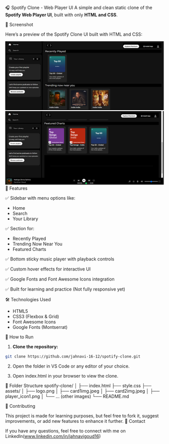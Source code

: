 🎧 Spotify Clone - Web Player UI
A simple and clean static clone of the **Spotify Web Player UI**, built with only **HTML and CSS**. 

📸 Screenshot

Here’s a preview of the Spotify Clone UI built with HTML and CSS:

![Spotify Clone Screenshot](./screenshot1.png.png)
![Spotify Clone Screenshot](./screenshot2.png.png)
🌟 Features

✅ Sidebar with menu options like:
- Home
- Search
- Your Library

✅ Section for:
- Recently Played
- Trending Now Near You
- Featured Charts

✅ Bottom sticky music player with playback controls

✅ Custom hover effects for interactive UI

✅ Google Fonts and Font Awesome Icons integration

✅ Built for learning and practice (Not fully responsive yet)

🛠️ Technologies Used

- HTML5  
- CSS3 (Flexbox & Grid)  
- Font Awesome Icons  
- Google Fonts (Montserrat)

🚀 How to Run

1. **Clone the repository:**
```bash
git clone https://github.com/jahnavi-16-12/spotify-clone.git
```
2. Open the folder in VS Code or any editor of your choice.

3. Open index.html in your browser to view the clone.

📂 Folder Structure
spotify-clone/
│
├── index.html
├── style.css
├── assets/
│   ├── logo.png
│   ├── card1img.jpeg
│   ├── card2img.jpeg
│   ├── player_icon1.png
│   └── ... (other images)
└── README.md

🤝 Contributing

This project is made for learning purposes, but feel free to fork it, suggest improvements, or add new features to enhance it further.
📩 Contact

If you have any questions, feel free to connect with me on LinkedIn(www.linkedin.com/in/jahnavigoud16)
